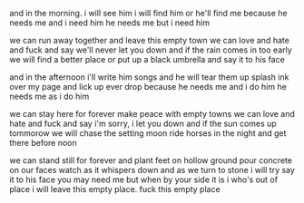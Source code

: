 and in the morning.
i will see him
i will find him
or he'll find me
because
he needs me
and i need him
he needs me
but i need him

we can run away together
and leave this empty town
we can love and hate and fuck 
and say we'll never let you down
and if the rain comes in too early
we will find a better place
or put up a black umbrella
and say it to his face

and in the afternoon 
i'll write him songs
and he will tear them up
splash ink over my page
and lick up ever drop
because
he needs me
and i do him
he needs me
as i do him

we can stay here for forever
make peace with empty towns
we can love and hate and fuck
and say i'm sorry, i let you down
and if the sun comes up tommorow
we will chase the setting moon
ride horses in the night
and get there before noon

we can stand still for forever
and plant feet on hollow ground
pour concrete on our faces
watch as it whispers down
and as we turn to stone
i will try say it to his face
you may need me but when by your side
it is i who's out of place
i will leave this empty place.
fuck this empty place
